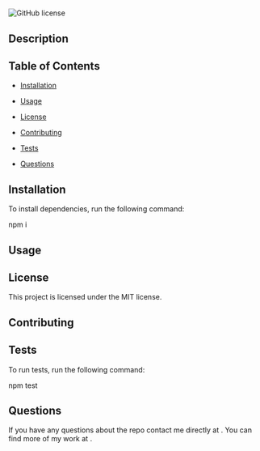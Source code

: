 # 
![GitHub license](https://img.shields.io/badge/license-MIT-blue.svg)

## Description



## Table of Contents 

* [Installation](#installation)

* [Usage](#usage)

* [License](#license)

* [Contributing](#contributing)

* [Tests](#tests)

* [Questions](#questions)

## Installation

To install dependencies, run the following command:

npm i

## Usage



## License

This project is licensed under the MIT license.
  
## Contributing



## Tests

To run tests, run the following command:

npm test


## Questions

If you have any questions about the repo contact me directly at . 
You can find more of my work at [](https://github.com//).

